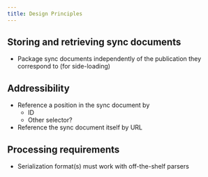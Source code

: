 ```yaml
---
title: Design Principles
---
```

## Storing and retrieving sync documents

* Package sync documents independently of the publication they correspond to (for side-loading)

## Addressibility

* Reference a position in the sync document by
    * ID
    * Other selector? 
* Reference the sync document itself by URL

## Processing requirements

* Serialization format(s) must work with off-the-shelf parsers

